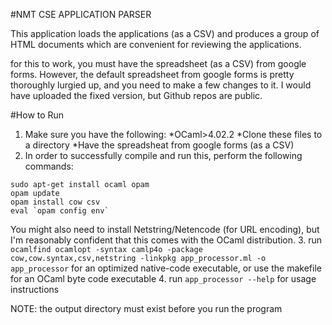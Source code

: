 #NMT CSE APPLICATION PARSER

This application loads the applications (as a CSV) and produces a group of HTML documents which are convenient for reviewing the applications.

for this to work, you must have the spreadsheet (as a CSV) from google forms. However, the default spreadsheet from google forms is pretty thoroughly
lurgied up, and you need to make a few changes to it. I would have uploaded the fixed version, but Github repos are public.

#How to Run
1. Make sure you have the following:
    *OCaml>4.02.2
    *Clone these files to a directory
    *Have the spreadsheat from google forms (as a CSV)
2. In order to successfully compile and run this, perform the following commands:
```
sudo apt-get install ocaml opam
opam update
opam install cow csv
eval `opam config env`
```
You might also need to install Netstring/Netencode (for URL encoding), but I'm
reasonably confident that this comes with the OCaml distribution.
3. run `ocamlfind ocamlopt -syntax camlp4o -package cow,cow.syntax,csv,netstring -linkpkg app_processor.ml -o app_processor` for an optimized native-code
   executable, or use the makefile for an OCaml byte code executable
4. run `app_processor --help` for usage instructions

NOTE: the output directory must exist before you run the program
